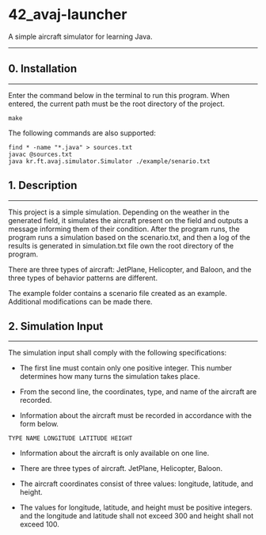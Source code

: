 # 42_avaj-launcher

A simple aircraft simulator for learning Java. 

***

## 0. Installation
***

Enter the command below in the terminal to run this program. When entered, the current path must be the root directory of the project.


```shell
make
```

The following commands are also supported:
```shell
find * -name "*.java" > sources.txt
javac @sources.txt
java kr.ft.avaj.simulator.Simulator ./example/senario.txt
```

## 1. Description
***

This project is a simple simulation. Depending on the weather in the generated field, it simulates the aircraft present on the field and outputs a message informing them of their condition. After the program runs, the program runs a simulation based on the scenario.txt, and then a log of the results is generated in simulation.txt file own the root directory of the program.

There are three types of aircraft: JetPlane, Helicopter, and Baloon, and the three types of behavior patterns are different.

The example folder contains a scenario file created as an example. Additional modifications can be made there.

## 2. Simulation Input
***
The simulation input shall comply with the following specifications:

- The first line must contain only one positive integer. This number determines how many turns the simulation takes place.

- From the second line, the coordinates, type, and name of the aircraft are recorded.

- Information about the aircraft must be recorded in accordance with the form below.
```
TYPE NAME LONGITUDE LATITUDE HEIGHT
```

- Information about the aircraft is only available on one line.

- There are three types of aircraft. JetPlane, Helicopter, Baloon.

- The aircraft coordinates consist of three values: longitude, latitude, and height.

- The values for longitude, latitude, and height must be positive integers. and the longitude and latitude shall not exceed 300 and height shall not exceed 100.
